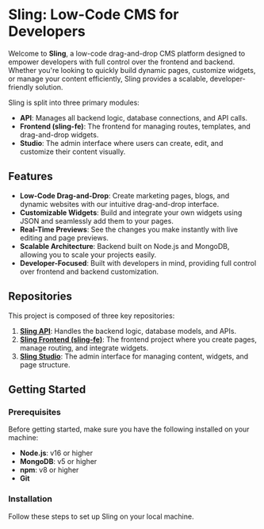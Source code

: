 # Sling: Low-Code CMS for Developers

Welcome to **Sling**, a low-code drag-and-drop CMS platform designed to empower developers with full control over the frontend and backend. Whether you're looking to quickly build dynamic pages, customize widgets, or manage your content efficiently, Sling provides a scalable, developer-friendly solution.

Sling is split into three primary modules:
- **API**: Manages all backend logic, database connections, and API calls.
- **Frontend (sling-fe)**: The frontend for managing routes, templates, and drag-and-drop widgets.
- **Studio**: The admin interface where users can create, edit, and customize their content visually.

## Features

- **Low-Code Drag-and-Drop**: Create marketing pages, blogs, and dynamic websites with our intuitive drag-and-drop interface.
- **Customizable Widgets**: Build and integrate your own widgets using JSON and seamlessly add them to your pages.
- **Real-Time Previews**: See the changes you make instantly with live editing and page previews.
- **Scalable Architecture**: Backend built on Node.js and MongoDB, allowing you to scale your projects easily.
- **Developer-Focused**: Built with developers in mind, providing full control over frontend and backend customization.

## Repositories

This project is composed of three key repositories:

1. **[Sling API](https://github.com/slingbiz/sling-api)**: Handles the backend logic, database models, and APIs.
2. **[Sling Frontend (sling-fe)](https://github.com/slingbiz/sling-fe)**: The frontend project where you create pages, manage routing, and integrate widgets.
3. **[Sling Studio](https://github.com/slingbiz/sling-studio)**: The admin interface for managing content, widgets, and page structure.

## Getting Started

### Prerequisites

Before getting started, make sure you have the following installed on your machine:

- **Node.js**: v16 or higher
- **MongoDB**: v5 or higher
- **npm**: v8 or higher
- **Git**

### Installation

Follow these steps to set up Sling on your local machine.


